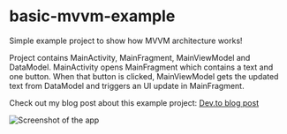 # basic-mvvm-example
Simple example project to show how MVVM architecture works!

Project contains MainActivity, MainFragment, MainViewModel and DataModel. MainActivity opens MainFragment which contains a text and one button. When that button is clicked, MainViewModel gets the updated text from DataModel and triggers an UI update in MainFragment.

Check out my blog post about this example project: [Dev.to blog post](https://dev.to/whatminjacodes/simple-example-of-mvvm-architecture-in-kotlin-4j5b)

![Screenshot of the app](https://github.com/whatminjacodes/basic-mvvm-example/tree/main/screenshots/small-screenshot.png?raw=true)

